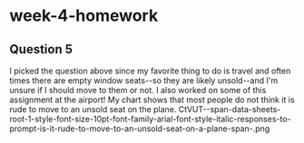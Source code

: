 # week-4-homework
## Question 5
I picked the question above since my favorite thing to do is travel and often times there are empty window seats--so they are likely unsold--and I'm unsure if I should move to them or not. I also worked on some of this assignment at the airport!
My chart shows that most people do not think it is rude to move to an unsold seat on the plane. 
CtVUT--span-data-sheets-root-1-style-font-size-10pt-font-family-arial-font-style-italic-responses-to-prompt-is-it-rude-to-move-to-an-unsold-seat-on-a-plane-span-.png
